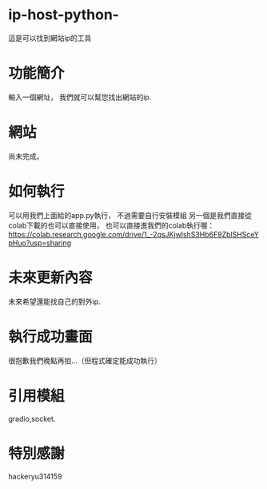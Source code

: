 # ip-host-python-
這是可以找到網站ip的工具
# 功能簡介
輸入一個網址，
我們就可以幫您找出網站的ip.
# 網站
尚未完成。
# 如何執行
可以用我們上面給的app.py執行，
不過需要自行安裝模組
另一個是我們直接從colab下載的也可以直接使用，
也可以直接進我們的colab執行喔：https://colab.research.google.com/drive/1_-2qsJKjwlshS3Hb6F9ZblSHSceYpHuo?usp=sharing
# 未來更新內容
未來希望還能找自己的對外ip.
# 執行成功畫面 
很抱歉我們晚點再拍...（但程式確定能成功執行）
# 引用模組
gradio,socket.
# 特別感謝
hackeryu314159

